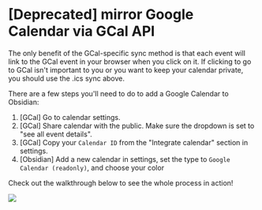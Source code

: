 # [Deprecated] mirror Google Calendar via GCal API

The only benefit of the GCal-specific sync method is that each event will link to the GCal event in your browser when you click on it. If clicking to go to GCal isn't important to you or you want to keep your calendar private, you should use the .ics sync above.

There are a few steps you'll need to do to add a Google Calendar to Obsidian:

1. [GCal] Go to calendar settings.
2. [GCal] Share calendar with the public. Make sure the dropdown is set to "see all event details".
3. [GCal] Copy your `Calendar ID` from the "Integrate calendar" section in settings.
4. [Obsidian] Add a new calendar in settings, set the type to `Google Calendar (readonly)`, and choose your color

Check out the walkthrough below to see the whole process in action!

![](/assets/sync-setup-gcal.gif)
